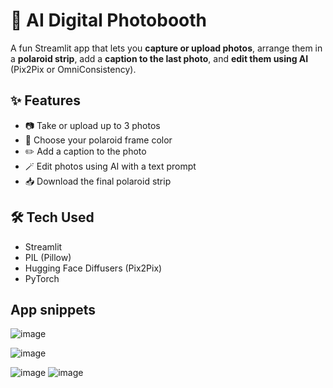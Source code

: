 # 📸 AI Digital Photobooth

A fun Streamlit app that lets you **capture or upload photos**, arrange them in a **polaroid strip**, add a **caption to the last photo**, and **edit them using AI** (Pix2Pix or OmniConsistency).

## ✨ Features

- 📷 Take or upload up to 3 photos
- 🎨 Choose your polaroid frame color
- ✏️ Add a caption to the  photo 
- 🪄 Edit photos using AI with a text prompt
- 📥 Download the final polaroid strip


## 🛠 Tech Used

- Streamlit
- PIL (Pillow)
- Hugging Face Diffusers (Pix2Pix)
- PyTorch

## App snippets
![image](https://github.com/user-attachments/assets/6f343b61-955f-4315-ba63-18fe0fb5ab88)


![image](https://github.com/user-attachments/assets/69692c3d-ce91-4d05-aa31-8248bc69299e)

![image](https://github.com/user-attachments/assets/3ff2231b-9688-47b4-9c29-3d7bf0841a00)
![image](https://github.com/user-attachments/assets/b9eaecfd-ede0-4a89-a63c-62c6d4620b3b)






